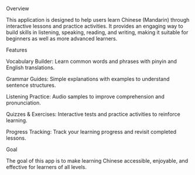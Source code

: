 Overview

This application is designed to help users learn Chinese (Mandarin) through interactive lessons and practice activities. It provides an engaging way to build skills in listening, speaking, reading, and writing, making it suitable for beginners as well as more advanced learners.

Features

Vocabulary Builder: Learn common words and phrases with pinyin and English translations.

Grammar Guides: Simple explanations with examples to understand sentence structures.

Listening Practice: Audio samples to improve comprehension and pronunciation.

Quizzes & Exercises: Interactive tests and practice activities to reinforce learning.

Progress Tracking: Track your learning progress and revisit completed lessons.

Goal

The goal of this app is to make learning Chinese accessible, enjoyable, and effective for learners of all levels.
